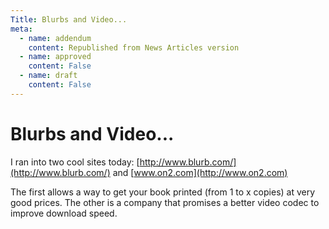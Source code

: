 ```yaml
---
Title: Blurbs and Video...
meta:
  - name: addendum
    content: Republished from News Articles version
  - name: approved
    content: False
  - name: draft
    content: False
---
```

# Blurbs and Video...


I ran into two cool sites today: [http://www.blurb.com/](http://www.blurb.com/) and [www.on2.com](http://www.on2.com)

The first allows a way to get your book printed (from 1 to x copies) at very good prices. The other is a company that promises a better video codec to improve download speed.

